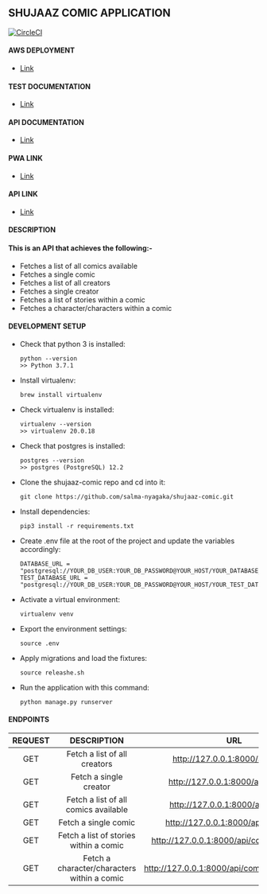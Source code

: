 ## SHUJAAZ COMIC APPLICATION

[![CircleCI](https://circleci.com/gh/salma-nyagaka/shujaaz-comic.svg?style=svg&circle-token=4134ce23d56f8512d56b50033c196f5d57d8fe20)](https://circleci.com/gh/salma-nyagaka/shujaaz-comic)


#### AWS DEPLOYMENT

- [Link](https://shujaaz.salmanyagaka.com/static)

#### TEST DOCUMENTATION

- [Link](https://circleci.com/api/v1.1/project/github/salma-nyagaka/shujaaz-comic/72/output/106/0?file=true&allocation-id=5ea58761b40dc80282801bde-0-build%2F311DB503)

#### API DOCUMENTATION

- [Link](https://documenter.getpostman.com/view/4791352/SzmY81gT?version=latest)

#### PWA LINK

- [Link](https://shujaaz-c3a4d.web.app)

#### API LINK

- [Link](https://identity.getpostman.com/handover/multifactor?user=4791352&handover_token=87341e49-21e5-4b20-9505-60dd2fd23b99)



#### DESCRIPTION
#### This is an API that achieves the following:-
- Fetches a list of all comics available
- Fetches a single comic
- Fetches a list of all creators
- Fetches a single creator
- Fetches a list of stories within a comic
- Fetches a character/characters within a comic


#### DEVELOPMENT SETUP
-   Check that python 3 is installed:

    ```
    python --version
    >> Python 3.7.1
    ```

-   Install virtualenv:

    ```
    brew install virtualenv
    ```

-   Check virtualenv is installed:

    ```
    virtualenv --version
    >> virtualenv 20.0.18
    ```
    
-   Check that postgres is installed:

    ```
    postgres --version
    >> postgres (PostgreSQL) 12.2
    ```

-   Clone the shujaaz-comic repo and cd into it:

    ```
    git clone https://github.com/salma-nyagaka/shujaaz-comic.git
    ```

-   Install dependencies:

    ```
    pip3 install -r requirements.txt
    ```

-  Create .env file at the root of the project and update the variables accordingly:

    ```
    DATABASE_URL = "postgresql://YOUR_DB_USER:YOUR_DB_PASSWORD@YOUR_HOST/YOUR_DATABASE_NAME"
    TEST_DATABASE_URL = "postgresql://YOUR_DB_USER:YOUR_DB_PASSWORD@YOUR_HOST/YOUR_TEST_DATABASE_NAME" 
    ```

-   Activate a virtual environment:

    ```
    virtualenv venv
    ```
    
-   Export the environment settings:

    ```
    source .env
    ```

-   Apply migrations and load the fixtures:

    ```
    source releashe.sh
    ```

-   Run the application with this command:

    ```
    python manage.py runserver 
    ```

 #### ENDPOINTS
| REQUEST | DESCRIPTION  | URL  |
| :-----: | :-: | :-: |
| GET | Fetch a list of all creators |  http://127.0.0.1:8000/api/users/ |
| GET | Fetch a single creator |  http://127.0.0.1:8000/api/users/1/ |
| GET | Fetch a list of all comics available |   http://127.0.0.1:8000/api/comics/ |
| GET | Fetch a single comic |   http://127.0.0.1:8000/api/comics/1/ |
| GET | Fetch a list of stories within a comic |   http://127.0.0.1:8000/api/comics/3/stories/ |
| GET | Fetch a character/characters within a comic |  http://127.0.0.1:8000/api/comics/3/characters/ |



